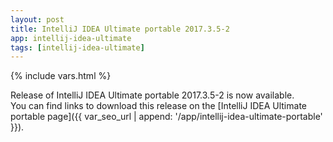 ```yaml
---
layout: post
title: IntelliJ IDEA Ultimate portable 2017.3.5-2
app: intellij-idea-ultimate
tags: [intellij-idea-ultimate]
---
```

{% include vars.html %}

Release of IntelliJ IDEA Ultimate portable 2017.3.5-2 is now available.<br />
You can find links to download this release on the [IntelliJ IDEA Ultimate portable page]({{ var_seo_url | append: '/app/intellij-idea-ultimate-portable' }}).